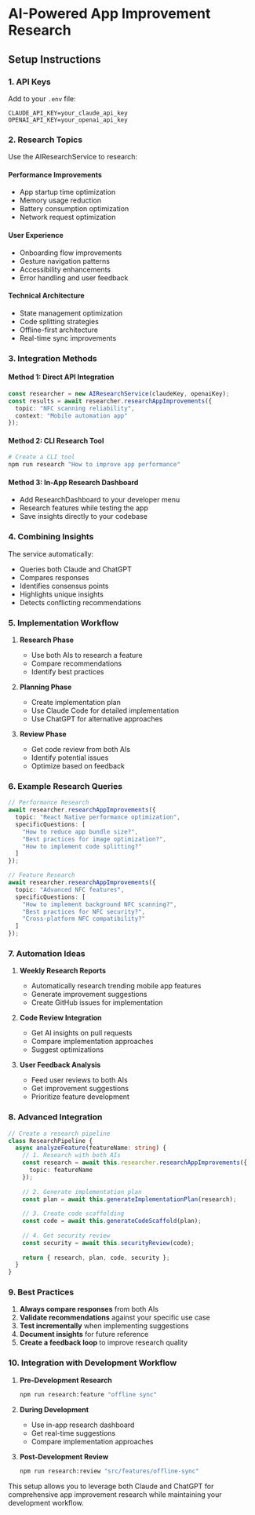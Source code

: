 # AI-Powered App Improvement Research

## Setup Instructions

### 1. API Keys
Add to your `.env` file:
```
CLAUDE_API_KEY=your_claude_api_key
OPENAI_API_KEY=your_openai_api_key
```

### 2. Research Topics

Use the AIResearchService to research:

#### Performance Improvements
- App startup time optimization
- Memory usage reduction
- Battery consumption optimization
- Network request optimization

#### User Experience
- Onboarding flow improvements
- Gesture navigation patterns
- Accessibility enhancements
- Error handling and user feedback

#### Technical Architecture
- State management optimization
- Code splitting strategies
- Offline-first architecture
- Real-time sync improvements

### 3. Integration Methods

#### Method 1: Direct API Integration
```typescript
const researcher = new AIResearchService(claudeKey, openaiKey);
const results = await researcher.researchAppImprovements({
  topic: "NFC scanning reliability",
  context: "Mobile automation app"
});
```

#### Method 2: CLI Research Tool
```bash
# Create a CLI tool
npm run research "How to improve app performance"
```

#### Method 3: In-App Research Dashboard
- Add ResearchDashboard to your developer menu
- Research features while testing the app
- Save insights directly to your codebase

### 4. Combining Insights

The service automatically:
- Queries both Claude and ChatGPT
- Compares responses
- Identifies consensus points
- Highlights unique insights
- Detects conflicting recommendations

### 5. Implementation Workflow

1. **Research Phase**
   - Use both AIs to research a feature
   - Compare recommendations
   - Identify best practices

2. **Planning Phase**
   - Create implementation plan
   - Use Claude Code for detailed implementation
   - Use ChatGPT for alternative approaches

3. **Review Phase**
   - Get code review from both AIs
   - Identify potential issues
   - Optimize based on feedback

### 6. Example Research Queries

```typescript
// Performance Research
await researcher.researchAppImprovements({
  topic: "React Native performance optimization",
  specificQuestions: [
    "How to reduce app bundle size?",
    "Best practices for image optimization?",
    "How to implement code splitting?"
  ]
});

// Feature Research
await researcher.researchAppImprovements({
  topic: "Advanced NFC features",
  specificQuestions: [
    "How to implement background NFC scanning?",
    "Best practices for NFC security?",
    "Cross-platform NFC compatibility?"
  ]
});
```

### 7. Automation Ideas

1. **Weekly Research Reports**
   - Automatically research trending mobile app features
   - Generate improvement suggestions
   - Create GitHub issues for implementation

2. **Code Review Integration**
   - Get AI insights on pull requests
   - Compare implementation approaches
   - Suggest optimizations

3. **User Feedback Analysis**
   - Feed user reviews to both AIs
   - Get improvement suggestions
   - Prioritize feature development

### 8. Advanced Integration

```typescript
// Create a research pipeline
class ResearchPipeline {
  async analyzeFeature(featureName: string) {
    // 1. Research with both AIs
    const research = await this.researcher.researchAppImprovements({
      topic: featureName
    });
    
    // 2. Generate implementation plan
    const plan = await this.generateImplementationPlan(research);
    
    // 3. Create code scaffolding
    const code = await this.generateCodeScaffold(plan);
    
    // 4. Get security review
    const security = await this.securityReview(code);
    
    return { research, plan, code, security };
  }
}
```

### 9. Best Practices

1. **Always compare responses** from both AIs
2. **Validate recommendations** against your specific use case
3. **Test incrementally** when implementing suggestions
4. **Document insights** for future reference
5. **Create a feedback loop** to improve research quality

### 10. Integration with Development Workflow

1. **Pre-Development Research**
   ```bash
   npm run research:feature "offline sync"
   ```

2. **During Development**
   - Use in-app research dashboard
   - Get real-time suggestions
   - Compare implementation approaches

3. **Post-Development Review**
   ```bash
   npm run research:review "src/features/offline-sync"
   ```

This setup allows you to leverage both Claude and ChatGPT for comprehensive app improvement research while maintaining your development workflow.